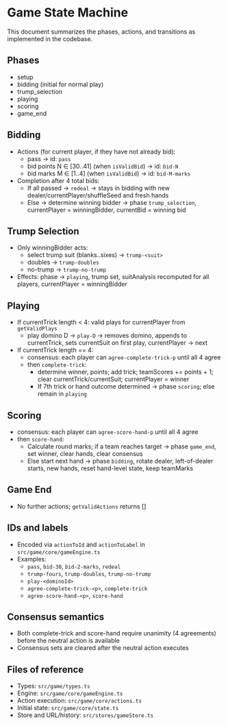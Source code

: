 # Game State Machine

This document summarizes the phases, actions, and transitions as implemented in the codebase.

## Phases
- setup
- bidding (initial for normal play)
- trump_selection
- playing
- scoring
- game_end

## Bidding
- Actions (for current player, if they have not already bid):
  - pass → id: `pass`
  - bid points N ∈ [30..41] (when `isValidBid`) → id: `bid-N`
  - bid marks M ∈ [1..4] (when `isValidBid`) → id: `bid-M-marks`
- Completion after 4 total bids:
  - If all passed → `redeal` → stays in bidding with new dealer/currentPlayer/shuffleSeed and fresh hands
  - Else → determine winning bidder → phase `trump_selection`, currentPlayer = winningBidder, currentBid = winning bid

## Trump Selection
- Only winningBidder acts:
  - select trump suit (blanks..sixes) → `trump-<suit>`
  - doubles → `trump-doubles`
  - no-trump → `trump-no-trump`
- Effects: phase → `playing`, trump set, suitAnalysis recomputed for all players, currentPlayer = winningBidder

## Playing
- If currentTrick length < 4: valid plays for currentPlayer from `getValidPlays`
  - play domino D → `play-D` → removes domino, appends to currentTrick, sets currentSuit on first play, currentPlayer → next
- If currentTrick length == 4:
  - consensus: each player can `agree-complete-trick-p` until all 4 agree
  - then `complete-trick`:
    - determine winner, points; add trick; teamScores += points + 1; clear currentTrick/currentSuit; currentPlayer = winner
    - If 7th trick or hand outcome determined → phase `scoring`; else remain in `playing`

## Scoring
- consensus: each player can `agree-score-hand-p` until all 4 agree
- then `score-hand`:
  - Calculate round marks; if a team reaches target → phase `game_end`, set winner, clear hands, clear consensus
  - Else start next hand → phase `bidding`, rotate dealer, left-of-dealer starts, new hands, reset hand-level state, keep teamMarks

## Game End
- No further actions; `getValidActions` returns []

## IDs and labels
- Encoded via `actionToId` and `actionToLabel` in `src/game/core/gameEngine.ts`
- Examples:
  - `pass`, `bid-30`, `bid-2-marks`, `redeal`
  - `trump-fours`, `trump-doubles`, `trump-no-trump`
  - `play-<dominoId>`
  - `agree-complete-trick-<p>`, `complete-trick`
  - `agree-score-hand-<p>`, `score-hand`

## Consensus semantics
- Both complete-trick and score-hand require unanimity (4 agreements) before the neutral action is available
- Consensus sets are cleared after the neutral action executes

## Files of reference
- Types: `src/game/types.ts`
- Engine: `src/game/core/gameEngine.ts`
- Action execution: `src/game/core/actions.ts`
- Initial state: `src/game/core/state.ts`
- Store and URL/history: `src/stores/gameStore.ts`

